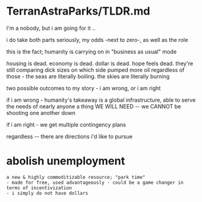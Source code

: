 
# TerranAstraParks/TLDR.md

I'm a nobody, but i am going for it .. 

i do take both parts seriously, my odds -next to zero-, as well as the role 

this is the fact; humanity is carrying on in "business as usual" mode

housing is dead. economy is dead. dollar is dead. hope feels dead. they're still comparing dick sizes on which side pumped more oil
regardless of those - the seas are literally boiling. the skies are literally burning

two possible outcomes to my story - i am wrong, or i am right

if i am wrong - humanity's takeaway is a global infrastructure, able to serve the needs of nearly anyone
a thing WE WILL NEED -- we CANNOT be shooting one another down 

if i am right - we get multiple contingency plans

regardless -- there are directions i'd like to pursue 

# abolish unemployment
    a new & highly commoditizable resource; "park time" 
    - made for free, used advantageously - could be a game changer in terms of incentivization
    - i simply do not have dollars

